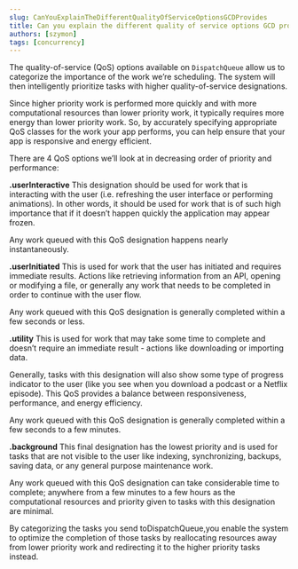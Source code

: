 ```yaml
---
slug: CanYouExplainTheDifferentQualityOfServiceOptionsGCDProvides
title: Can you explain the different quality of service options GCD provides?
authors: [szymon]
tags: [concurrency]
---
```


The quality-of-service (QoS) options available on `DispatchQueue` allow us to categorize the importance of the work we’re scheduling.
The system will then intelligently prioritize tasks with higher quality-of-service designations.

Since higher priority work is performed more quickly and with more computational resources than lower priority work, it typically requires more energy than lower priority work.
So, by accurately specifying appropriate QoS classes for the work your app performs, you can help ensure that your app is responsive and energy efficient.

There are 4 QoS options we’ll look at in decreasing order of priority and performance:

**.userInteractive**
This designation should be used for work that is interacting with the user (i.e. refreshing the user interface or performing animations). In other words, it should be used for work that is of such high importance that if it doesn’t happen quickly the application may appear frozen.

Any work queued with this QoS designation happens nearly instantaneously.

**.userInitiated**
This is used for work that the user has initiated and requires immediate results. Actions like retrieving information from an API, opening or modifying a file, or generally any work that needs to be completed in order to continue with the user flow.

Any work queued with this QoS designation is generally completed within a few seconds or less.

**.utility**
This is used for work that may take some time to complete and doesn’t require an immediate result - actions like downloading or importing data.

Generally, tasks with this designation will also show some type of progress indicator to the user (like you see when you download a podcast or a Netflix episode). This QoS provides a balance between responsiveness, performance, and energy efficiency.

Any work queued with this QoS designation is generally completed within a few seconds to a few minutes.

**.background**
This final designation has the lowest priority and is used for tasks that are not visible to the user like indexing, synchronizing, backups, saving data, or any general purpose maintenance work.

Any work queued with this QoS designation can take considerable time to complete; anywhere from a few minutes to a few hours as the computational resources and priority given to tasks with this designation are minimal.

By categorizing the tasks you send toDispatchQueue,you enable the system to optimize the completion of those tasks by reallocating resources away from lower priority work and redirecting it to the higher priority tasks instead.
